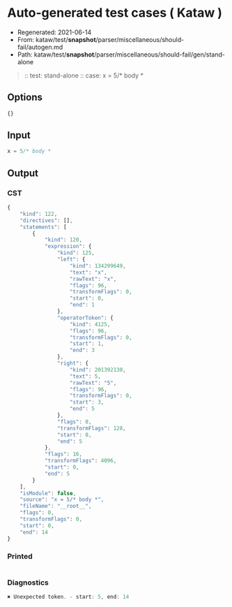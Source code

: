 # Auto-generated test cases ( Kataw )
- Regenerated: 2021-06-14
- From: kataw/test/__snapshot__/parser/miscellaneous/should-fail/autogen.md
- Path: kataw/test/__snapshot__/parser/miscellaneous/should-fail/gen/stand-alone
> :: test: stand-alone
> :: case: x = 5/* body *
## Options

`````js
{}
`````
## Input

`````js
x = 5/* body *
`````
## Output

### CST

```javascript
{
    "kind": 122,
    "directives": [],
    "statements": [
        {
            "kind": 120,
            "expression": {
                "kind": 125,
                "left": {
                    "kind": 134299649,
                    "text": "x",
                    "rawText": "x",
                    "flags": 96,
                    "transformFlags": 0,
                    "start": 0,
                    "end": 1
                },
                "operatorToken": {
                    "kind": 4125,
                    "flags": 96,
                    "transformFlags": 0,
                    "start": 1,
                    "end": 3
                },
                "right": {
                    "kind": 201392130,
                    "text": 5,
                    "rawText": "5",
                    "flags": 96,
                    "transformFlags": 0,
                    "start": 3,
                    "end": 5
                },
                "flags": 0,
                "transformFlags": 128,
                "start": 0,
                "end": 5
            },
            "flags": 16,
            "transformFlags": 4096,
            "start": 0,
            "end": 5
        }
    ],
    "isModule": false,
    "source": "x = 5/* body *",
    "fileName": "__root__",
    "flags": 0,
    "transformFlags": 0,
    "start": 0,
    "end": 14
}
```

### Printed

```javascript

```

### Diagnostics

```javascript
✖ Unexpected token. - start: 5, end: 14

```

